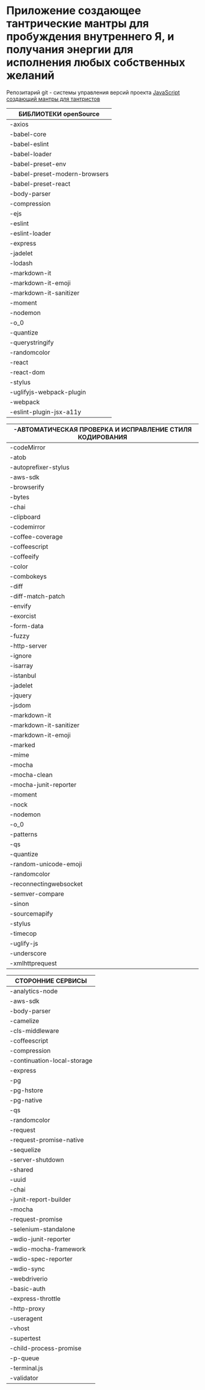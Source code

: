 # Приложение создающее тантрические мантры для пробуждения внутреннего Я, и получания энергии для исполнения любых собственных желаний

Репозитарий git - системы управления версий проекта [JavaScript создающий мантры для тантристов](https://github.com/vo0doo/transfers-mantras.git)

| БИБЛИОТЕКИ openSource
|----------------------------------
|-axios
|-babel-core
|-babel-eslint
|-babel-loader
|-babel-preset-env
|-babel-preset-modern-browsers
|-babel-preset-react
|-body-parser
|-compression
|-ejs
|-eslint
|-eslint-loader
|-express
|-jadelet
|-lodash
|-markdown-it
|-markdown-it-emoji
|-markdown-it-sanitizer
|-moment
|-nodemon
|-o_0
|-quantize
|-querystringify
|-randomcolor
|-react
|-react-dom
|-stylus
|-uglifyjs-webpack-plugin
|-webpack
|-eslint-plugin-jsx-a11y

|-АВТОМАТИЧЕСКАЯ ПРОВЕРКА И ИСПРАВЛЕНИЕ СТИЛЯ КОДИРОВАНИЯ
|---------------------------------------------------------
|-codeMirror
|-atob
|-autoprefixer-stylus
|-aws-sdk
|-browserify
|-bytes
|-chai
|-clipboard
|-codemirror
|-coffee-coverage
|-coffeescript
|-coffeeify
|-color
|-combokeys
|-diff
|-diff-match-patch
|-envify
|-exorcist
|-form-data
|-fuzzy
|-http-server
|-ignore
|-isarray
|-istanbul
|-jadelet
|-jquery
|-jsdom
|-markdown-it
|-markdown-it-sanitizer
|-markdown-it-emoji
|-marked
|-mime
|-mocha
|-mocha-clean
|-mocha-junit-reporter
|-moment
|-nock
|-nodemon
|-o_0
|-patterns
|-qs
|-quantize
|-random-unicode-emoji
|-randomcolor
|-reconnectingwebsocket
|-semver-compare
|-sinon
|-sourcemapify
|-stylus
|-timecop
|-uglify-js
|-underscore
|-xmlhttprequest


| СТОРОННИЕ СЕРВИСЫ
|---------------------------
|-analytics-node
|-aws-sdk
|-body-parser
|-camelize
|-cls-middleware
|-coffeescript
|-compression
|-continuation-local-storage
|-express
|-pg
|-pg-hstore
|-pg-native
|-qs
|-randomcolor
|-request
|-request-promise-native
|-sequelize
|-server-shutdown
|-shared
|-uuid
|-chai
|-junit-report-builder
|-mocha
|-request-promise
|-selenium-standalone
|-wdio-junit-reporter
|-wdio-mocha-framework
|-wdio-spec-reporter
|-wdio-sync
|-webdriverio
|-basic-auth
|-express-throttle
|-http-proxy
|-useragent
|-vhost
|-supertest
|-child-process-promise
|-p-queue
|-terminal.js
|-validator

